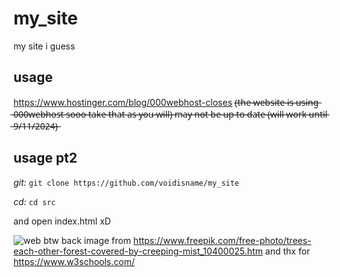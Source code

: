 # my_site

my site i guess

## usage

https://www.hostinger.com/blog/000webhost-closes
(̶t̶h̶e̶ ̶w̶e̶b̶s̶i̶t̶e̶ ̶i̶s̶ ̶u̶s̶i̶n̶g̶ ̶0̶0̶0̶w̶e̶b̶h̶o̶s̶t̶ ̶s̶o̶o̶o̶ ̶t̶a̶k̶e̶ ̶t̶h̶a̶t̶ ̶a̶s̶ ̶y̶o̶u̶ ̶w̶i̶l̶l̶)̶ ̶m̶a̶y̶ ̶n̶o̶t̶ ̶b̶e̶ ̶u̶p̶ ̶t̶o̶ ̶d̶a̶t̶e̶ ̶(̶w̶i̶l̶l̶ ̶w̶o̶r̶k̶ ̶u̶n̶t̶i̶l̶ ̶9̶/̶1̶1̶/̶2̶0̶2̶4̶)̶

## usage pt2

_git:_ `git clone https://github.com/voidisname/my_site`

_cd:_ `cd src`

and open index.html xD

![web](https://github.com/voidisname/my_site/assets/117511340/974d8bce-a188-4b2b-9a42-18219ec2476c)
btw back image from https://www.freepik.com/free-photo/trees-each-other-forest-covered-by-creeping-mist_10400025.htm
and thx for https://www.w3schools.com/

